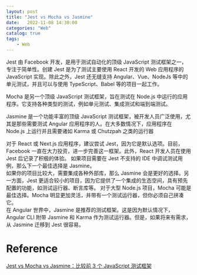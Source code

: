 ```yaml
---                
layout: post            
title: "Jest vs Mocha vs Jasmine"                
date:   2022-11-08 14:30:00                 
categories: "Web"                
catalog: true                
tags:                 
    - Web                
---      
```


Jest 由 Facebook 开发，是用于测试自动化的顶级 JavaScript 测试框架之一，专注于简单性。创建 Jest 是为了测试主要使用 React 开发的 Web 应用程序的 JavaScript 实现。除此之外，Jest 还无缝支持 Angular、Vue、NodeJs 等中的单元测试，并且可以与使用 TypeScript、Babel 等的项目一起工作。  

Mocha 是另一个顶级 JavaScript 测试框架，旨在测试在 Node.js 中运行的应用程序。它支持各种类型的测试，例如单元测试、集成测试和端到端测试。  

Jasmine 是一个功能丰富的顶级 JavaScript 测试框架，被开发人员广泛使用，尤其是那些需要测试 Angular 应用程序的人。在大多数情况下，应用程序在 Node.js 上运行并且需要诸如 Karma 或 Chutzpah 之类的运行器  

对于 React 或 Next.js 应用程序，建议尝试 Jest，因为它是默认选项。目前，Facebook 一直在大力投资，进一步完善这一框架。此外，React 开发人员在使用 Jest 后记录了积极的体验。
如果项目需要在 Jest 不支持的 IDE 中调试测试用例，那么下一个最佳选择是 Jasmine。  
如果你的项目比较大，需要集成各种外部库，那么 Jasmine 会是更好的选择。另一方面，Jest 更适合较小的项目，因为它提供了一个集成的生态空间，具有预先配置的功能，如测试运行器、断言库等。
对于大型 Node.js 项目，Mocha 可能是最佳选择。Mocha 明显更加灵活，并带有一个测试运行器，但你必须自己拼凑它。  
在 Angular 世界中，Jasmine 是推荐的测试框架。这是因为默认情况下，Angular CLI 附带 Jasmine 和 Karma 作为测试运行器。但是，如果将来有需求，从 Jasmine 迁移到 Jest 很容易。  

# Reference 
[Jest vs Mocha vs Jasmine：比较前 3 个 JavaScript 测试框架](https://www.lambdatest.com/blog/jest-vs-mocha-vs-jasmine/#:~:text=Mocha%20is%20significantly%20more%20flexible,Karma%20as%20the%20test%20runner.)  